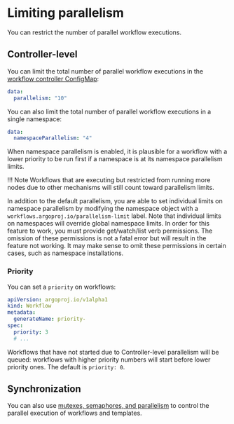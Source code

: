 # Limiting parallelism

You can restrict the number of parallel workflow executions.

## Controller-level

You can limit the total number of parallel workflow executions in the [workflow controller ConfigMap](workflow-controller-configmap.yaml):

```yaml
data:
  parallelism: "10"
```

You can also limit the total number of parallel workflow executions in a single namespace:

```yaml
data:
  namespaceParallelism: "4"
```

When namespace parallelism is enabled, it is plausible for a workflow with a lower priority to be run first if a namespace is at its namespace parallelism limits.

!!! Note
    Workflows that are executing but restricted from running more nodes due to other mechanisms will still count toward parallelism limits.

In addition to the default parallelism, you are able to set individual limits on namespace parallelism by modifying the namespace object with a `workflows.argoproj.io/parallelism-limit` label. Note that individual limits on namespaces will override global namespace limits. In order for this feature to work, you must provide get/watch/list verb permissions.
The omission of these permissions is not a fatal error but will result in the feature not working. It may make sense to omit these permissions in certain cases, such as namespace installations.

### Priority

You can set a `priority` on workflows:

```yaml
apiVersion: argoproj.io/v1alpha1
kind: Workflow
metadata:
  generateName: priority-
spec:
  priority: 3
  # ...
```

Workflows that have not started due to Controller-level parallelism will be queued: workflows with higher priority numbers will start before lower priority ones.
The default is `priority: 0`.

## Synchronization

You can also use [mutexes, semaphores, and parallelism](synchronization.md) to control the parallel execution of workflows and templates.
